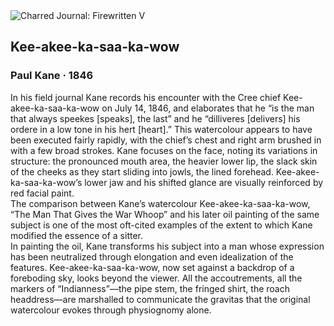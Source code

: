 <div class="artwork-of-the-day">
  <div class="container">
    <div class="img-wrapper">
      <img
        src="https://uploads8.wikiart.org/images/paul-kane/kee-akee-ka-saa-ka-wow-1846.jpg!Large.jpg"
        alt="Charred Journal: Firewritten V" />
    </div>
    <div class="artwork-detail">
      <div class="artwork-origin"> 
        <h2 class="artwork-name">Kee-akee-ka-saa-ka-wow</h2>
        <h3 class="artist">
          Paul Kane
                    ·  1846
        </h3>
      </div>
      <p class="description">
        <span class="artwork-description-text ng-binding" ng-bind-html="viewModel.ArtworkOfTheDay.Description | unsafe">In his field journal Kane records his encounter with the Cree chief Kee-akee-ka-saa-ka-wow on July 14, 1846, and elaborates that he “is the man that always speekes [speaks], the last” and he “dilliveres [delivers] his ordere in a low tone in his hert [heart].”  This watercolour appears to have been executed fairly rapidly, with the chief’s chest and right arm brushed in with a few broad strokes. Kane focuses on the face, noting its variations in structure: the pronounced mouth area, the heavier lower lip, the slack skin of the cheeks as they start sliding into jowls, the lined forehead. Kee-akee-ka-saa-ka-wow’s lower jaw and his shifted glance are visually reinforced by red facial paint.
<br>          The comparison between Kane’s watercolour Kee-akee-ka-saa-ka-wow, “The Man That Gives the War Whoop”   and his later oil painting of the same subject is one of the most oft-cited examples of the extent to which Kane modified the essence of a sitter. 
<br>          In painting the oil, Kane transforms his subject into a man whose expression has been neutralized through elongation and even idealization of the features. Kee-akee-ka-saa-ka-wow, now set against a backdrop of a foreboding sky, looks beyond the viewer. All the accoutrements, all the markers of “Indianness”—the pipe stem, the fringed shirt, the roach headdress—are marshalled to communicate the gravitas that the original watercolour evokes through physiognomy alone.</span>
                        <div class="text-shadow-container" ng-show="showShadow" style=""></div>
      </p>
    </div>
  </div>

</div>
